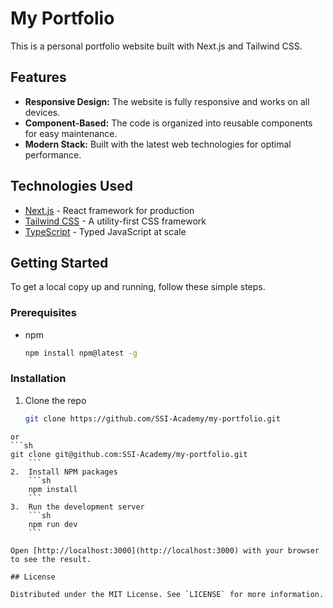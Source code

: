 # My Portfolio

This is a personal portfolio website built with Next.js and Tailwind CSS.

## Features

*   **Responsive Design:** The website is fully responsive and works on all devices.
*   **Component-Based:** The code is organized into reusable components for easy maintenance.
*   **Modern Stack:** Built with the latest web technologies for optimal performance.

## Technologies Used

*   [Next.js](https://nextjs.org/) - React framework for production
*   [Tailwind CSS](https://tailwindcss.com/) - A utility-first CSS framework
*   [TypeScript](https://www.typescriptlang.org/) - Typed JavaScript at scale

## Getting Started

To get a local copy up and running, follow these simple steps.

### Prerequisites

*   npm
    ```sh
    npm install npm@latest -g
    ```

### Installation

1.  Clone the repo
    ```sh
    git clone https://github.com/SSI-Academy/my-portfolio.git
```
or
```sh
git clone git@github.com:SSI-Academy/my-portfolio.git
    ```
2.  Install NPM packages
    ```sh
    npm install
    ```
3.  Run the development server
    ```sh
    npm run dev
    ```

Open [http://localhost:3000](http://localhost:3000) with your browser to see the result.

## License

Distributed under the MIT License. See `LICENSE` for more information.